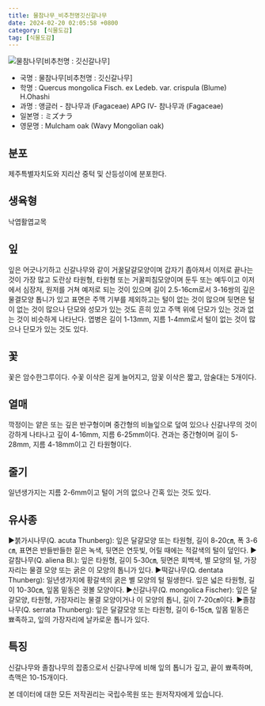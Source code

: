 ```yaml
---
title: 물참나무_비추천명깃신갈나무
date: 2024-02-20 02:05:58 +0800
category: [식물도감]
tag: [식물도감]
---
```




![물참나무[비추천명 : 깃신갈나무]](/fileUpload/plants/basic/Fagaceae/Quercus/6565/1_th2.JPG)
- 국명 : 물참나무[비추천명 : 깃신갈나무]
- 학명 : Quercus mongolica Fisch. ex Ledeb. var. crispula (Blume) H.Ohashi
- 과명 : 앵글러 - 참나무과 (Fagaceae) APG Ⅳ- 참나무과 (Fagaceae)
- 일본명 : ミズナラ
- 영문명 : Mulcham oak (Wavy Mongolian oak)


## 분포
제주특별자치도와 지리산 중턱 및 산등성이에 분포한다.
## 생육형
낙엽활엽교목
## 잎
잎은 어긋나기하고 신갈나무와 같이 거꿀달걀모양이며 갑자기 좁아져서 이저로 끝나는 것이 가장 많고 도란상 타원형, 타원형 또는 거꿀피침모양이며 둔두 또는 예두이고 이저에서 심장저, 원저를 거쳐 예저로 되는 것이 있으며 길이 2.5-16cm로서 3-16쌍의 깊은 물결모양 톱니가 있고 표면은 주맥 기부를 제외하고는 털이 없는 것이 많으며 뒷면은 털이 없는 것이 많으나 단모와 성모가 있는 것도 흔히 있고 주맥 위에 단모가 있는 것과 없는 것이 비슷하게 나타난다. 엽병은 길이 1-13mm, 지름 1-4mm로서 털이 없는 것이 많으나 단모가 있는 것도 있다.
## 꽃
꽃은 암수한그루이다. 수꽃 이삭은 길게 늘어지고, 암꽃 이삭은 짧고, 암술대는 5개이다.
## 열매
깍정이는 얕은 또는 깊은 반구형이며 중간형의 비늘잎으로 덮여 있으나 신갈나무의 것이 강하게 나타나고 깊이 4-16mm, 지름 6-25mm이다. 견과는 중간형이며 길이 5-28mm, 지름 4-18mm이고 긴 타원형이다.
## 줄기
일년생가지는 지름 2-6mm이고 털이 거의 없으나 간혹 있는 것도 있다.
## 유사종
▶붉가시나무(Q. acuta Thunberg): 잎은 달걀모양 또는 타원형, 길이 8-20㎝, 폭 3-6㎝, 표면은 반들반들한 짙은 녹색, 뒷면은 연둣빛, 어릴 때에는 적갈색의 털이 덮인다.▶갈참나무(Q. aliena Bl.): 잎은 타원형, 길이 5-30㎝, 뒷면은 회백색, 별 모양의 털, 가장자리는 물결 모양 또는 굵은 이 모양의 톱니가 있다. ▶떡갈나무(Q. dentata Thunberg): 일년생가지에 황갈색의 굵은 별 모양의 털 밀생한다. 잎은 넓은 타원형, 길이 10-30㎝, 잎몸 밑동은 귓볼 모양이다.▶신갈나무(Q. mongolica Fischer): 잎은 달걀모양, 타원형, 가장자리는 물결 모양이거나 이 모양의 톱니, 길이 7-20㎝이다. ▶졸참나무(Q. serrata Thunberg): 잎은 달걀모양 또는 타원형, 길이 6-15㎝, 잎몸 밑동은 뾰족하고, 잎의 가장자리에 날카로운 톱니가 있다.
## 특징
신갈나무와 졸참나무의 잡종으로서 신갈나무에 비해 잎의 톱니가 깊고, 끝이 뾰족하며, 측맥은 10-15개이다.






본 데이터에 대한 모든 저작권리는 국립수목원 또는 원저작자에게 있습니다.
